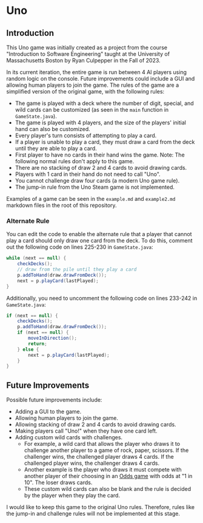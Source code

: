 # Uno

## Introduction
This Uno game was initially created as a project from the course "Introduction to Software Engineering" taught at the University of Massachusetts Boston by Ryan Culpepper in the Fall of 2023.

In its current iteration, the entire game is run between 4 AI players using random logic on the console. Future improvements could include a GUI and allowing human players to join the game. The rules of the game are a simplified version of the original game, with the following rules:
- The game is played with a deck where the number of digit, special, and wild cards can be customized (as seen in the `main` function in `GameState.java`).
- The game is played with 4 players, and the size of the players' initial hand can also be customized.
- Every player's turn consists of attempting to play a card.
- If a player is unable to play a card, they must draw a card from the deck until they are able to play a card.
- First player to have no cards in their hand wins the game.
Note: The following normal rules don't apply to this game.
- There are no stacking of draw 2 and 4 cards to avoid drawing cards.
- Players with 1 card in their hand do not need to call "Uno".
- You cannot challenge draw four cards (a modern Uno game rule).
- The jump-in rule from the Uno Steam game is not implemented.

Examples of a game can be seen in the `example.md` and `example2.md` markdown files in the root of this repository.

### Alternate Rule

You can edit the code to enable the alternate rule that a player that cannot play a card should only draw one card from the deck. To do this, comment out the following code on lines 225-230 in `GameState.java`:
```java
while (next == null) {
    checkDecks();
    // draw from the pile until they play a card
    p.addToHand(draw.drawFromDeck());
    next = p.playCard(lastPlayed);
}
```
Additionally, you need to uncomment the following code on lines 233-242 in `GameState.java`:
```java
if (next == null) {
    checkDecks();
    p.addToHand(draw.drawFromDeck());
    if (next == null) {
        moveInDirection();
        return;
    } else {
        next = p.playCard(lastPlayed);
    }
}
```

## Future Improvements

Possible future improvements include:
- Adding a GUI to the game.
- Allowing human players to join the game.
- Allowing stacking of draw 2 and 4 cards to avoid drawing cards.
- Making players call "Uno!" when they have one card left.
- Adding custom wild cards with challenges.
    - For example, a wild card that allows the player who draws it to challenge another player to a game of rock, paper, scissors. If the challenger wins, the challenged player draws 4 cards. If the challenged player wins, the challenger draws 4 cards.
    - Another example is the player who draws it must compete with another player of their choosing in an [Odds game](https://what-are-the-odds.info/) with odds at "1 in 10". The loser draws cards.
    - These custom wild cards can also be blank and the rule is decided by the player when they play the card.

I would like to keep this game to the original Uno rules. Therefore, rules like the jump-in and challenge rules will not be implemented at this stage. 


